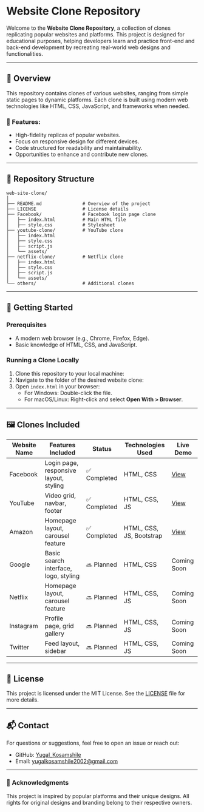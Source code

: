 # Website Clone Repository

Welcome to the **Website Clone Repository**, a collection of clones replicating popular websites and platforms. This project is designed for educational purposes, helping developers learn and practice front-end and back-end development by recreating real-world web designs and functionalities.

---

## 📝 Overview

This repository contains clones of various websites, ranging from simple static pages to dynamic platforms. Each clone is built using modern web technologies like HTML, CSS, JavaScript, and frameworks when needed.

### 🌟 Features:
- High-fidelity replicas of popular websites.
- Focus on responsive design for different devices.
- Code structured for readability and maintainability.
- Opportunities to enhance and contribute new clones.

---

## 📂 Repository Structure

```plaintext
web-site-clone/
│
├── README.md               # Overview of the project
├── LICENSE                 # License details
├── Facebook/               # Facebook login page clone
│   ├── index.html          # Main HTML file
│   ├── style.css           # Stylesheet
├── youtube-clone/          # YouTube clone
│   ├── index.html
│   ├── style.css
│   ├── script.js
│   └── assets/
├── netflix-clone/          # Netflix clone
│   ├── index.html
│   ├── style.css
│   ├── script.js
│   └── assets/
└── others/                 # Additional clones
```

---

## 🚀 Getting Started

### Prerequisites
- A modern web browser (e.g., Chrome, Firefox, Edge).
- Basic knowledge of HTML, CSS, and JavaScript.

### Running a Clone Locally
1. Clone this repository to your local machine:
2. Navigate to the folder of the desired website clone:
3. Open `index.html` in your browser:
   - For Windows: Double-click the file.
   - For macOS/Linux: Right-click and select **Open With > Browser**.

---

## 🖼️ Clones Included

| Website Name  | Features Included                | Status       | Technologies Used      | Live Demo       |
|---------------|-----------------------------------|--------------|------------------------|-----------------|
| Facebook      | Login page, responsive layout, styling | ✅ Completed | HTML, CSS             | [View](#)       |
| YouTube       | Video grid, navbar, footer         | ✅ Completed  | HTML, CSS, JS         | [View](#)     |
| Amazon       | Homepage layout, carousel feature  | ✅ Completed  | HTML, CSS, JS, Bootstrap   | [View](#)      |
| Google        | Basic search interface, logo, styling | 🔜 Planned  | HTML, CSS             |  Coming Soon     |
| Netflix       | Homepage layout, carousel feature  | 🔜 Planned  | HTML, CSS, JS         | Coming Soon     |
| Instagram     | Profile page, grid gallery         | 🔜 Planned    | HTML, CSS, JS         | Coming Soon     |
| Twitter       | Feed layout, sidebar              | 🔜 Planned    | HTML, CSS, JS         | Coming Soon     |

---


## 📜 License

This project is licensed under the MIT License. See the [LICENSE](LICENSE) file for more details.

---

## 📬 Contact

For questions or suggestions, feel free to open an issue or reach out:
- GitHub: [Yugal_Kosamshile](https://github.com/Yugal-kosamshile)
- Email: yugalkosamshile2002@gmail.com

---

### 🌟 Acknowledgments
This project is inspired by popular platforms and their unique designs. All rights for original designs and branding belong to their respective owners.
```
